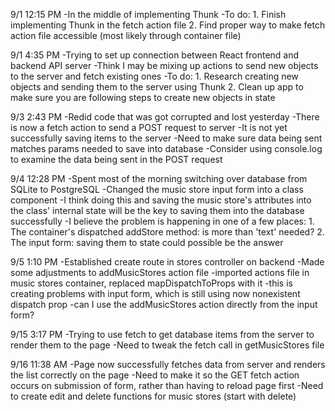 9/1 12:15 PM
  -In the middle of implementing Thunk
  -To do:
    1. Finish implementing Thunk in the fetch action file
    2. Find proper way to make fetch action file accessible (most likely through container file)

9/1 4:35 PM
  -Trying to set up connection between React frontend and backend API server
  -Think I may be mixing up actions to send new objects to the server and fetch existing ones
  -To do:
    1. Research creating new objects and sending them to the server using Thunk
    2. Clean up app to make sure you are following steps to create new objects in state

9/3 2:43 PM
  -Redid code that was got corrupted and lost yesterday
  -There is now a fetch action to send a POST request to server
  -It is not yet successfully saving items to the server
  -Need to make sure data being sent matches params needed to save into database
  -Consider using console.log to examine the data being sent in the POST request

9/4 12:28 PM
  -Spent most of the morning switching over database from SQLite to PostgreSQL
  -Changed the music store input form into a class component
  -I think doing this and saving the music store's attributes into the class' internal state will be the key to saving them into the database successfully
  -I believe the problem is happening in one of a few places:
    1. The container's dispatched addStore method: is more than 'text' needed?
    2. The input form: saving them to state could possible be the answer

9/5 1:10 PM
  -Established create route in stores controller on backend
  -Made some adjustments to addMusicStores action file
  -imported actions file in music stores container, replaced mapDispatchToProps with it
  -this is creating problems with input form, which is still using now nonexistent dispatch prop
  -can I use the addMusicStores action directly from the input form?

9/15 3:17 PM
  -Trying to use fetch to get database items from the server to render them to the page
  -Need to tweak the fetch call in getMusicStores file

9/16  11:38 AM
  -Page now successfully fetches data from server and renders the list correctly on the page
  -Need to make it so the GET fetch action occurs on submission of form, rather than having to reload page first
  -Need to create edit and delete functions for music stores (start with delete)